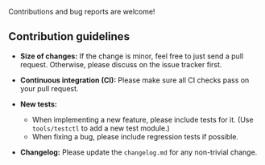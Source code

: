 Contributions and bug reports are welcome!

## Contribution guidelines

  * **Size of changes:** If the change is minor, feel free to just send a pull request.  Otherwise, please discuss on the issue tracker first.

  * **Continuous integration (CI):** Please make sure all CI checks pass on your pull request.

  * **New tests:**

      * When implementing a new feature, please include tests for it.  (Use `tools/testctl` to add a new test module.)
      * When fixing a bug, please include regression tests if possible.

  * **Changelog:** Please update the `changelog.md` for any non-trivial change.
